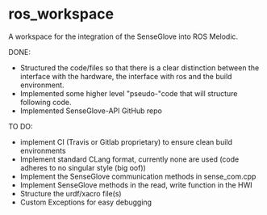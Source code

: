# ros_workspace

A workspace for the integration of the SenseGlove into ROS Melodic. 

DONE:
* Structured the code/files so that there is a clear distinction between the interface with the hardware, the interface with ros and the build environment.
* Implemented some higher level "pseudo-"code that will structure following code. 
* Implemented SenseGlove-API GitHub repo

TO DO:
* implement CI (Travis or Gitlab proprietary) to ensure clean build environments
* Implement standard CLang format, currently none are used (code adheres to no singular style (big oof))
* Implement the SenseGlove communication methods in sense_com.cpp
* Implement SenseGlove methods in the read, write function in the HWI
* Structure the urdf/xacro file(s)
* Custom Exceptions for easy debugging
